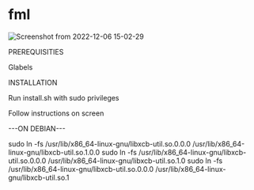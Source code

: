 # fml

![Screenshot from 2022-12-06 15-02-29](https://user-images.githubusercontent.com/91657147/205932809-83940cc8-6caf-4797-9e11-842bda4d31c0.png)


PREREQUISITIES

Glabels
 
 
 
INSTALLATION

Run install.sh with sudo privileges

Follow instructions on screen



---ON DEBIAN---

sudo ln -fs /usr/lib/x86_64-linux-gnu/libxcb-util.so.0.0.0 /usr/lib/x86_64-linux-gnu/libxcb-util.so.1.0.0
sudo ln -fs /usr/lib/x86_64-linux-gnu/libxcb-util.so.0.0.0 /usr/lib/x86_64-linux-gnu/libxcb-util.so.1.0
sudo ln -fs /usr/lib/x86_64-linux-gnu/libxcb-util.so.0.0.0 /usr/lib/x86_64-linux-gnu/libxcb-util.so.1
